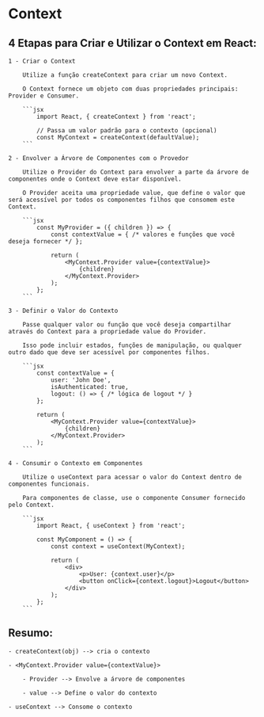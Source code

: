 # Context


## 4 Etapas para Criar e Utilizar o Context em React:

    1 - Criar o Context

        Utilize a função createContext para criar um novo Context.

        O Context fornece um objeto com duas propriedades principais: Provider e Consumer.

        ```jsx
            import React, { createContext } from 'react';

            // Passa um valor padrão para o contexto (opcional)
            const MyContext = createContext(defaultValue);
        ```

    2 - Envolver a Árvore de Componentes com o Provedor

        Utilize o Provider do Context para envolver a parte da árvore de componentes onde o Context deve estar disponível.

        O Provider aceita uma propriedade value, que define o valor que será acessível por todos os componentes filhos que consomem este Context.

        ```jsx
            const MyProvider = ({ children }) => {
                const contextValue = { /* valores e funções que você deseja fornecer */ };

                return (
                    <MyContext.Provider value={contextValue}>
                        {children}
                    </MyContext.Provider>
                );
            };
        ```

    3 - Definir o Valor do Contexto

        Passe qualquer valor ou função que você deseja compartilhar através do Context para a propriedade value do Provider.

        Isso pode incluir estados, funções de manipulação, ou qualquer outro dado que deve ser acessível por componentes filhos.

        ```jsx
            const contextValue = {
                user: 'John Doe',
                isAuthenticated: true,
                logout: () => { /* lógica de logout */ }
            };

            return (
                <MyContext.Provider value={contextValue}>
                    {children}
                </MyContext.Provider>
            );
        ```

    4 - Consumir o Contexto em Componentes

        Utilize o useContext para acessar o valor do Context dentro de componentes funcionais.

        Para componentes de classe, use o componente Consumer fornecido pelo Context.

        ```jsx
            import React, { useContext } from 'react';

            const MyComponent = () => {
                const context = useContext(MyContext);

                return (
                    <div>
                        <p>User: {context.user}</p>
                        <button onClick={context.logout}>Logout</button>
                    </div>
                );
            };
        ```

## Resumo:

    - createContext(obj) --> cria o contexto

    - <MyContext.Provider value={contextValue}>

        - Provider --> Envolve a árvore de componentes

        - value --> Define o valor do contexto

    - useContext --> Consome o contexto
